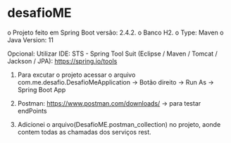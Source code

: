# desafioME

o Projeto feito em Spring Boot versão: 2.4.2.
o Banco H2.
o Type: Maven
o Java Version: 11 

Opcional: Utilizar IDE: STS - Spring Tool Suit (Eclipse / Maven / Tomcat / Jackson / JPA): https://spring.io/tools

1. Para excutar o projeto acessar o arquivo 
 com.me.desafio.DesafioMeApplication -> Botão direito -> Run As -> Spring Boot App 


2. Postman: https://www.postman.com/downloads/ -> para testar endPoints

3. Adicionei o arquivo(DesafioME.postman_collection) no projeto, aonde contem todas as chamadas dos serviços rest.